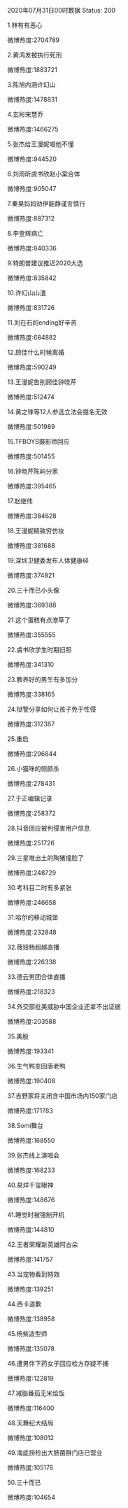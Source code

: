 2020年07月31日00时数据
Status: 200

1.林有有恶心

微博热度:2704789

2.黄鸿发被执行死刑

微博热度:1883721

3.陈旭内涵许幻山

微博热度:1478831

4.玄彬宋慧乔

微博热度:1466275

5.张杰给王漫妮唱他不懂

微博热度:944520

6.刘雨昕虞书欣赵小棠合体

微博热度:905047

7.秦昊妈妈劝伊能静谨言慎行

微博热度:887312

8.李登辉病亡

微博热度:840336

9.特朗普建议推迟2020大选

微博热度:835842

10.许幻山山渣

微博热度:831726

11.刘在石的ending好辛苦

微博热度:684882

12.顾佳什么时候离婚

微博热度:590249

13.王漫妮告别顾佳钟晓芹

微博热度:512474

14.黄之锋等12人参选立法会提名无效

微博热度:501989

15.TFBOYS摄影师回应

微博热度:501455

16.钟晓芹陈屿分家

微博热度:395465

17.赵继伟

微博热度:384628

18.王漫妮精致穷仿妆

微博热度:381688

19.深圳卫健委发布人体健康经

微博热度:374821

20.三十而已小头像

微博热度:369388

21.这个蛋糕有点潦草了

微博热度:355555

22.虞书欣学生时期旧照

微博热度:341310

23.教养好的男生有多加分

微博热度:338165

24.狱警分享如何让孩子免于性侵

微博热度:312387

25.重启

微博热度:296844

26.小猫咪的侧颜杀

微博热度:278431

27.于正编辑记录

微博热度:258372

28.抖音回应被判侵害用户信息

微博热度:251726

29.三星堆出土的陶猪撞脸了

微博热度:248729

30.考科目二时有多紧张

微博热度:246658

31.哈尔的移动城堡

微博热度:232848

32.薇娅杨超越直播

微博热度:226338

33.德云男团合体直播

微博热度:218323

34.外交部批美威胁中国企业还拿不出证据

微博热度:203588

35.美股

微博热度:193341

36.生气鸭变回唐老鸭

微博热度:190408

37.吉野家将关闭含中国市场内150家门店

微博热度:171783

38.Somi舞台

微博热度:168550

39.张杰线上演唱会

微博热度:168233

40.易烊千玺眼神

微博热度:148676

41.睡觉时被强制开机

微博热度:144810

42.王者荣耀新英雄阿古朵

微博热度:141757

43.当宠物看到特效

微博热度:139251

44.西卡道歉

微博热度:138958

45.杨紫造型师

微博热度:135078

46.遭男伴下药女子回应检方存疑不捕

微博热度:122819

47.减脂番茄无米烩饭

微博热度:116400

48.天舞纪大结局

微博热度:108012

49.海底捞检出大肠菌群门店已营业

微博热度:105176

50.三十而已

微博热度:104654


